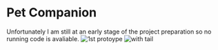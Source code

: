 # Pet Companion
Unfortunately I am still at an early stage of the project preparation so no running code is avaliable.
![1st protoype]("https://github.com/ioannis/Pet-Companion/blob/master/20200226_125642.jpg")
![with tail]("https://github.com/ioannis/Pet-Companion/blob/master/20200226_125648.jpg")
